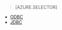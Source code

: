 > [AZURE.SELECTOR]
- [ODBC](/documentation/articles/hdinsight-connect-excel-hive-ODBC-driver/)
- [JDBC](/documentation/articles/hdinsight-connect-hive-jdbc-driver/)

<!---HONumber=74-->